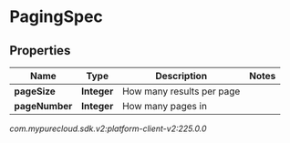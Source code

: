 # PagingSpec


## Properties

| Name | Type | Description | Notes |
| ------------ | ------------- | ------------- | ------------- |
| **pageSize** | **Integer** | How many results per page |  |
| **pageNumber** | **Integer** | How many pages in |  |




_com.mypurecloud.sdk.v2:platform-client-v2:225.0.0_
